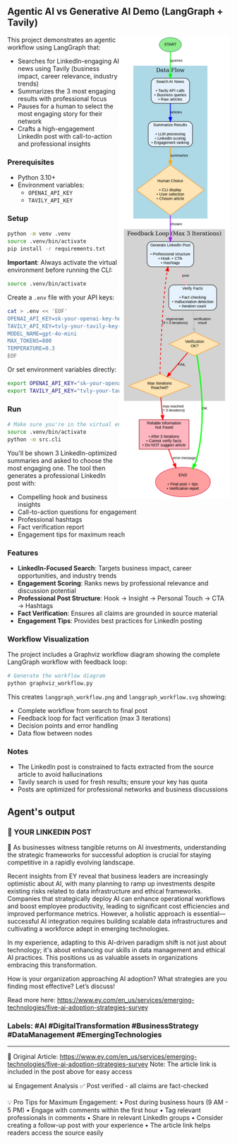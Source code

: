 ## Agentic AI vs Generative AI Demo (LangGraph + Tavily)

<img src="langgraph_workflow.png" alt="DAG" width="250" align="right">

This project demonstrates an agentic workflow using LangGraph that:
- Searches for LinkedIn-engaging AI news using Tavily (business impact, career relevance, industry trends)
- Summarizes the 3 most engaging results with professional focus
- Pauses for a human to select the most engaging story for their network
- Crafts a high-engagement LinkedIn post with call-to-action and professional insights

### Prerequisites
- Python 3.10+
- Environment variables:
  - `OPENAI_API_KEY`
  - `TAVILY_API_KEY`

### Setup
```bash
python -m venv .venv
source .venv/bin/activate
pip install -r requirements.txt
```

**Important**: Always activate the virtual environment before running the CLI:
```bash
source .venv/bin/activate
```

Create a `.env` file with your API keys:
```bash
cat > .env << 'EOF'
OPENAI_API_KEY=sk-your-openai-key-here
TAVILY_API_KEY=tvly-your-tavily-key-here
MODEL_NAME=gpt-4o-mini
MAX_TOKENS=800
TEMPERATURE=0.3
EOF
```

Or set environment variables directly:
```bash
export OPENAI_API_KEY="sk-your-openai-key-here"
export TAVILY_API_KEY="tvly-your-tavily-key-here"
```

### Run
```bash
# Make sure you're in the virtual environment
source .venv/bin/activate
python -m src.cli
```
You'll be shown 3 LinkedIn-optimized summaries and asked to choose the most engaging one. The tool then generates a professional LinkedIn post with:
- Compelling hook and business insights
- Call-to-action questions for engagement
- Professional hashtags
- Fact verification report
- Engagement tips for maximum reach

### Features
- **LinkedIn-Focused Search**: Targets business impact, career opportunities, and industry trends
- **Engagement Scoring**: Ranks news by professional relevance and discussion potential
- **Professional Post Structure**: Hook → Insight → Personal Touch → CTA → Hashtags
- **Fact Verification**: Ensures all claims are grounded in source material
- **Engagement Tips**: Provides best practices for LinkedIn posting

### Workflow Visualization
The project includes a Graphviz workflow diagram showing the complete LangGraph workflow with feedback loop:
```bash
# Generate the workflow diagram
python graphviz_workflow.py
```
This creates `langgraph_workflow.png` and `langgraph_workflow.svg` showing:
- Complete workflow from search to final post
- Feedback loop for fact verification (max 3 iterations)
- Decision points and error handling
- Data flow between nodes

### Notes
- The LinkedIn post is constrained to facts extracted from the source article to avoid hallucinations
- Tavily search is used for fresh results; ensure your key has quota
- Posts are optimized for professional networks and business discussions

## Agent's output


### 📝 YOUR LINKEDIN POST

🚀 As businesses witness tangible returns on AI investments, understanding the strategic frameworks for successful adoption is crucial for staying competitive in a rapidly evolving landscape. 

Recent insights from EY reveal that business leaders are increasingly optimistic about AI, with many planning to ramp up investments despite existing risks related to data infrastructure and ethical frameworks. Companies that strategically deploy AI can 
enhance operational workflows and boost employee productivity, leading to significant cost efficiencies and improved performance metrics. However, a holistic approach is essential—successful AI integration requires building scalable data infrastructures 
and cultivating a workforce adept in emerging technologies.

In my experience, adapting to this AI-driven paradigm shift is not just about technology; it's about enhancing our skills in data management and ethical AI practices. This positions us as valuable assets in organizations embracing this transformation.

How is your organization approaching AI adoption? What strategies are you finding most effective? Let’s discuss! 

Read more here: https://www.ey.com/en_us/services/emerging-technologies/five-ai-adoption-strategies-survey 

### Labels: #AI #DigitalTransformation #BusinessStrategy #DataManagement #EmergingTechnologies
---

🔗 Original Article: https://www.ey.com/en_us/services/emerging-technologies/five-ai-adoption-strategies-survey
Note: The article link is included in the post above for easy access

📊 Engagement Analysis
✅ Post verified - all claims are fact-checked

💡 Pro Tips for Maximum Engagement:
• Post during business hours (9 AM - 5 PM)
• Engage with comments within the first hour
• Tag relevant professionals in comments
• Share in relevant LinkedIn groups
• Consider creating a follow-up post with your experience
• The article link helps readers access the source easily
